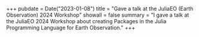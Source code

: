 +++
pubdate = Date("2023-01-08")
title = "Gave a talk at the JuliaEO (Earth Observation) 2024 Workshop" 
showall = false
summary = "I gave a talk at the JuliaEO 2024 Workshop about creating Packages in the Julia Programming Language for Earth Observation."
+++
